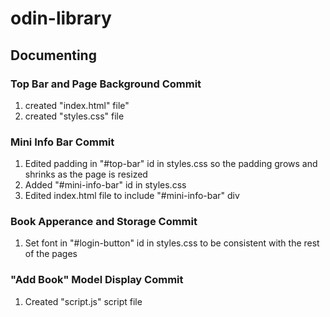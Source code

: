 # odin-library

## Documenting

### Top Bar and Page Background Commit
1. created "index.html" file"
2. created "styles.css" file

### Mini Info Bar Commit
1. Edited padding in "#top-bar" id in styles.css so the padding grows and shrinks as the page is resized
2. Added "#mini-info-bar" id in styles.css
3. Edited index.html file to include "#mini-info-bar" div

### Book Apperance and Storage Commit
1. Set font in "#login-button" id in styles.css to be consistent with the rest of the pages


### "Add Book" Model Display Commit
1. Created "script.js" script file
